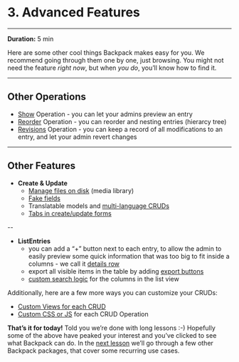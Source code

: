 # 3. Advanced Features

---

**Duration:** 5 min

Here are some other cool things Backpack makes easy for you. We recommend going through them one by one, just browsing. You might not need the feature _right now_, but when _you do_, you’ll know how to find it.

---

<a name="other-operations"></a>
## Other Operations
- [Show](/docs/crud-operation-show) Operation - you can let your admins preview an entry
- [Reorder](/docs/crud-operation-reorder) Operation - you can reorder and nesting entries (hierarcy tree)
- [Revisions](/docs/crud-operation-revisions) Operation - you can keep a record of all modifications to an entry, and let your admin revert changes

---

<a name="other-features"></a>
## Other Features
- **Create & Update**
    - [Manage files on disk](/docs/crud-how-to#use-the-media-library-file-manager) (media library)
    - [Fake fields](/docs/crud-fields#fake-fields-all-stored-as-json-in-the-database)
    - Translatable models and [multi-language CRUDs](/docs/crud-operation-update#translatable-models)
    - [Tabs in create/update forms](/docs/crud-fields#split-fields-into-tabs)

--

- **ListEntries**
    - you can add a “+” button next to each entry, to allow the admin to easily preview some quick information that was too big to fit inside a columns - we call it [details row](/docs/crud-operation-list-entries#details-row)
    - export all visible items in the table by adding [export buttons](/docs/crud-operation-list-entries#export-buttons)
    - [custom search logic](/docs/crud-columns#custom-search-logic) for the columns in the list view


Additionally, here are a few more ways you can customize your CRUDs:
- [Custom Views for each CRUD](/docs/crud-how-to#customize-views-for-each-crud-panel)
- [Custom CSS or JS](/docs/crud-how-to#customize-css-and-js-for-default-crud-operations) for each CRUD Operation

**That’s it for today!** Told you we’re done with long lessons :-) Hopefully some of the above have peaked your interest and you’ve clicked to see what Backpack can do. In the [next lesson](/docs/getting-started-license-and-support) we’ll go through a few other Backpack packages, that cover some recurring use cases.

